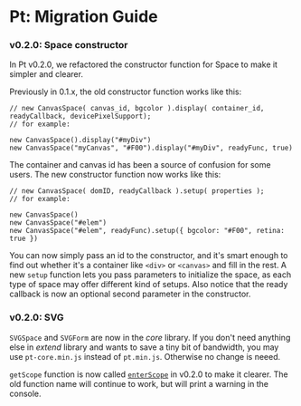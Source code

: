 # Pt: Migration Guide

### v0.2.0: Space constructor
In Pt v0.2.0, we refactored the constructor function for Space to make it simpler and clearer.

Previously in 0.1.x, the old constructor function works like this:

```language-javascript
// new CanvasSpace( canvas_id, bgcolor ).display( container_id, readyCallback, devicePixelSupport);
// for example:

new CanvasSpace().display("#myDiv")
new CanvasSpace("myCanvas", "#F00").display("#myDiv", readyFunc, true)
```

The container and canvas id has been a source of confusion for some users. The new constructor function now works like this:

```language-javascript
// new CanvasSpace( domID, readyCallback ).setup( properties );
// for example:

new CanvasSpace()
new CanvasSpace("#elem")
new CanvasSpace("#elem", readyFunc).setup({ bgcolor: "#F00", retina: true })
```

You can now simply pass an id to the constructor,
and it's smart enough to find out whether it's a container like `<div>` or `<canvas>` and fill in the rest.
A new `setup` function lets you pass parameters to initialize the space, as each type of space may offer different kind of setups.
Also notice that the ready callback is now an optional second parameter in the constructor.

### v0.2.0: SVG
`SVGSpace` and `SVGForm` are now in the *core* library. If you don't need anything else in *extend* library and wants to save a tiny bit of bandwidth, you may use `pt-core.min.js` instead of `pt.min.js`.
Otherwise no change is neeed.

`getScope` function is now called [`enterScope`](http://localhost:2016/docs/#func-SVGForm-enterScope) in v0.2.0 to make it clearer.
The old function name will continue to work, but will print a warning in the console.